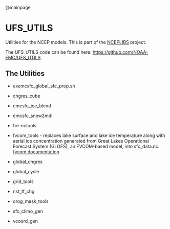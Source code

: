 @mainpage

# UFS_UTILS

Utilities for the NCEP models. This is part of the
[NCEPLIBS](https://github.com/NOAA-EMC/NCEPLIBS) project.

The UFS_UTILS code can be found here:
https://github.com/NOAA-EMC/UFS_UTILS.

## The Utilities

- exemcsfc_global_sfc_prep.sh

- chgres_cube

- emcsfc_ice_blend

- emcsfc_snow2mdl

- fre-nctools

- fvcom_tools - replaces lake surface and lake ice temperature along
with aerial ice concentration generated from Great Lakes Operational
Forecast System (GLOFS), an FVCOM-based model, into
sfc_data.nc. [fvcom documentation](sorc/fvcom_tools.fd/readme.md)
 
- global_chgres

- global_cycle

- grid_tools

- nst_tf_chg

- orog_mask_tools

- sfc_climo_gen

- vcoord_gen

